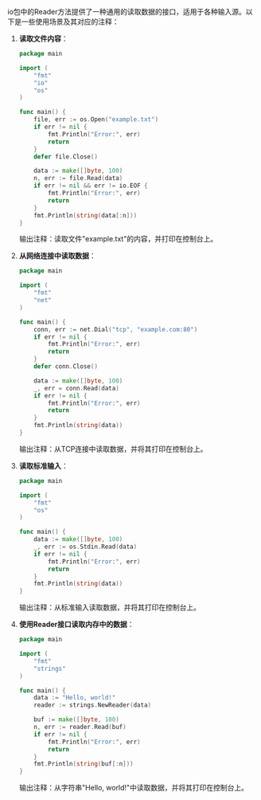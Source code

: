 io包中的Reader方法提供了一种通用的读取数据的接口，适用于各种输入源。以下是一些使用场景及其对应的注释：

1. **读取文件内容**：
   ```go
   package main

   import (
       "fmt"
       "io"
       "os"
   )

   func main() {
       file, err := os.Open("example.txt")
       if err != nil {
           fmt.Println("Error:", err)
           return
       }
       defer file.Close()

       data := make([]byte, 100)
       n, err := file.Read(data)
       if err != nil && err != io.EOF {
           fmt.Println("Error:", err)
           return
       }
       fmt.Println(string(data[:n]))
   }
   ```
   输出注释：读取文件"example.txt"的内容，并打印在控制台上。

2. **从网络连接中读取数据**：
   ```go
   package main

   import (
       "fmt"
       "net"
   )

   func main() {
       conn, err := net.Dial("tcp", "example.com:80")
       if err != nil {
           fmt.Println("Error:", err)
           return
       }
       defer conn.Close()

       data := make([]byte, 100)
       _, err = conn.Read(data)
       if err != nil {
           fmt.Println("Error:", err)
           return
       }
       fmt.Println(string(data))
   }
   ```
   输出注释：从TCP连接中读取数据，并将其打印在控制台上。

3. **读取标准输入**：
   ```go
   package main

   import (
       "fmt"
       "os"
   )

   func main() {
       data := make([]byte, 100)
       _, err := os.Stdin.Read(data)
       if err != nil {
           fmt.Println("Error:", err)
           return
       }
       fmt.Println(string(data))
   }
   ```
   输出注释：从标准输入读取数据，并将其打印在控制台上。

4. **使用Reader接口读取内存中的数据**：
   ```go
   package main

   import (
       "fmt"
       "strings"
   )

   func main() {
       data := "Hello, world!"
       reader := strings.NewReader(data)

       buf := make([]byte, 100)
       n, err := reader.Read(buf)
       if err != nil {
           fmt.Println("Error:", err)
           return
       }
       fmt.Println(string(buf[:n]))
   }
   ```
   输出注释：从字符串"Hello, world!"中读取数据，并将其打印在控制台上。

